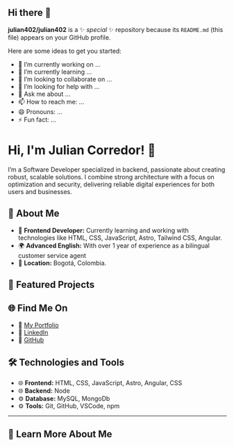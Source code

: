 ## Hi there 👋


**julian402/julian402** is a ✨ _special_ ✨ repository because its `README.md` (this file) appears on your GitHub profile.

Here are some ideas to get you started:

- 🔭 I’m currently working on ...
- 🌱 I’m currently learning ...
- 👯 I’m looking to collaborate on ...
- 🤔 I’m looking for help with ...
- 💬 Ask me about ...
- 📫 How to reach me: ...
- 😄 Pronouns: ...
- ⚡ Fun fact: ...


# Hi, I'm Julian Corredor! 👋

I’m a Software Developer specialized in backend, passionate about creating robust, scalable solutions. I combine strong architecture with a focus on optimization and security, delivering reliable digital experiences for both users and businesses.

## 🚀 About Me

- 🌟 **Frontend Developer:** Currently learning and working with technologies like HTML, CSS, JavaScript, Astro, Tailwind CSS, Angular.
- 🌍 **Advanced English:** With over 1 year of experience as a bilingual customer service agent
- 📍 **Location:** Bogotá, Colombia.

## 🌟 Featured Projects


## 🌐 Find Me On

- 🌟 [My Portfolio]()
- 💼 [LinkedIn]()
- 🖤 [GitHub]()


## 🛠️ Technologies and Tools

- 🌐 **Frontend:** HTML, CSS, JavaScript, Astro, Angular, CSS
- 🌐 **Backend:** Node
- ⚙️ **Database:** MySQL, MongoDb
- ⚙️ **Tools:** Git, GitHub, VSCode, npm

---

## 🌟 Learn More About Me


